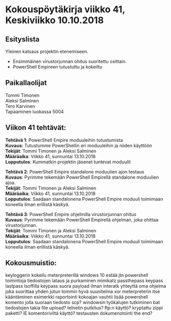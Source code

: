 # Kokouspöytäkirja viikko 41, Keskiviikko 10.10.2018  

## Esityslista  
Yleinen katsaus projektin etenemiseen.  
* Ensimmäinen virustorjunnan ohitus suoritettu osittain.
* PowerShell Empireen tutustuttu ja kokeiltu
  
## Paikallaolijat
Tommi Timonen  
Aleksi Salminen  
Tero Karvinen  
Tapaaminen luokassa 5004  

  
## Viikon 41 tehtävät:  

**Tehtävä 1**: PowerShell Empire moduuleihin tutustumista  
**Kuvaus**: Tutustumme PowerShellin eri moduuleihin ja niiden käyttöön  
**Tekijät**: Tommi Timonen ja Aleksi Salminen  
**Määräaika**: Viikko 41, sunnuntai 13.10.2018  
**Lopputulos**: Kummatkin projektin jäsenet tuntevat moduulit  

**Tehtävä 2**: PowerShell Empire standalone moduulien ajon testaus  
**Kuvaus**: Pyrimme tekemään PowerShell Empirellä standalone moduulien ajoa.  
**Tekijät**: Tommi Timonen ja Aleksi Salminen  
**Määräaika**: Viikko 41, sunnuntai 13.10.2018  
**Lopputulos**: Saadaan standalonena PowerShell Empire moduuli toimimaan koneella ilman erillistä käskyä.  

**Tehtävä 3**: PowerShell Empire ohjelmilla virustorjunnan ohitus  
**Kuvaus**: Pyrimme tekemään PowerShell Empirellä ohjelman, joka ohittaa virustorjunnan.  
**Tekijät**: Tommi Timonen ja Aleksi Salminen  
**Määräaika**: Viikko 41, sunnuntai 13.10.2018  
**Lopputulos**: Saadaan standalonena PowerShell Empire moduuli toimimaan koneella ilman erillistä käskyä.  


## Kokousmuistio:  
keyloggerin kokeilu meterpreterillä
windows 10 estää jtn powershell toimintoja
tiedostojen lataus ja purkaminen
mimikatz
passthepass
keypass lastpass
lsoffilla keypass
suora payload ilman interatk yhteyttä
oma ohjelma joka suorittaa yhden jutun
tommin hyvä suunitelma
xor
meterpreterin itse kääntäminen esimerkki
raportointi kokoajan
vauhtii lisää
powershell komento jolla suoraan tiedosto
scp?
windowsin työkalujen tutkiminen bat tiedostojen takia
file upload?
telnetin putkitus?
ftp:n käyttö?
kryptattu zippi paketti?
IE komentoriviltä käyttö?
testausten dokumenotointi
the end?



